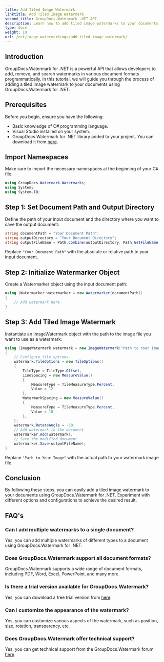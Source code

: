 ```yaml
---
title: Add Tiled Image Watermark
linktitle: Add Tiled Image Watermark
second_title: GroupDocs.Watermark .NET API
description: Learn how to add tiled image watermarks to your documents using GroupDocs.Watermark for .NET. Easy, efficient, and customizable.
type: docs
weight: 10
url: /net/image-watermarkings/add-tiled-image-watermark/
---
```

## Introduction
GroupDocs.Watermark for .NET is a powerful API that allows developers to add, remove, and search watermarks in various document formats programmatically. In this tutorial, we will guide you through the process of adding a tiled image watermark to your documents using GroupDocs.Watermark for .NET.
## Prerequisites
Before you begin, ensure you have the following:
- Basic knowledge of C# programming language.
- Visual Studio installed on your system.
- GroupDocs.Watermark for .NET library added to your project. You can download it from [here](https://releases.groupdocs.com/Watermark/net/).

## Import Namespaces
Make sure to import the necessary namespaces at the beginning of your C# file:
```csharp
using GroupDocs.Watermark.Watermarks;
using System;
using System.IO;
```
## Step 1: Set Document Path and Output Directory
Define the path of your input document and the directory where you want to save the output document:
```csharp
string documentPath = "Your Document Path";
string outputDirectory = "Your Document Directory";
string outputFileName = Path.Combine(outputDirectory, Path.GetFileName(documentPath));
```
Replace `"Your Document Path"` with the absolute or relative path to your input document.
## Step 2: Initialize Watermarker Object
Create a Watermarker object using the input document path:
```csharp
using (Watermarker watermarker = new Watermarker(documentPath))
{
    // Add watermark here
}
```
## Step 3: Add Tiled Image Watermark
Instantiate an ImageWatermark object with the path to the image file you want to use as a watermark:
```csharp
using (ImageWatermark watermark = new ImageWatermark("Path to Your Image"))
{
    // Configure tile options
    watermark.TileOptions = new TileOptions()
    {
        TileType = TileType.Offset,
        LineSpacing = new MeasureValue()
        {
            MeasureType = TileMeasureType.Percent,
            Value = 12
        },
        WatermarkSpacing = new MeasureValue()
        {
            MeasureType = TileMeasureType.Percent,
            Value = 10
        },
    };
    watermark.RotateAngle = -30;
    // Add watermark to the document
    watermarker.Add(watermark);
    // Save the modified document
    watermarker.Save(outputFileName);
}
```
Replace `"Path to Your Image"` with the actual path to your watermark image file.

## Conclusion
By following these steps, you can easily add a tiled image watermark to your documents using GroupDocs.Watermark for .NET. Experiment with different options and configurations to achieve the desired result.
## FAQ's
### Can I add multiple watermarks to a single document?
Yes, you can add multiple watermarks of different types to a document using GroupDocs.Watermark for .NET.
### Does GroupDocs.Watermark support all document formats?
GroupDocs.Watermark supports a wide range of document formats, including PDF, Word, Excel, PowerPoint, and many more.
### Is there a trial version available for GroupDocs.Watermark?
Yes, you can download a free trial version from [here](https://releases.groupdocs.com/).
### Can I customize the appearance of the watermark?
Yes, you can customize various aspects of the watermark, such as position, size, rotation, transparency, etc.
### Does GroupDocs.Watermark offer technical support?
Yes, you can get technical support from the GroupDocs.Watermark forum [here](https://forum.groupdocs.com/c/watermark/19).
